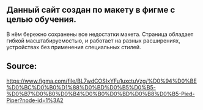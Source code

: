 ## Данный сайт создан по макету в фигме с целью обучения.
В нём бережно сохранены все недостатки макета.
Страница обладает гибкой масштабируемостью, и работает на разных расширениях, устройствах без применения специальных стилей.
## Source:
https://www.figma.com/file/BL7wdCOSIxYFu1uxctuVzg/%D0%94%D0%BE%D0%BC%D0%B0%D1%88%D0%BD%D0%B5%D0%B5-%D0%B7%D0%B0%D0%B4%D0%B0%D0%BD%D0%B8%D0%B5-Pied-Piper?node-id=1%3A2
